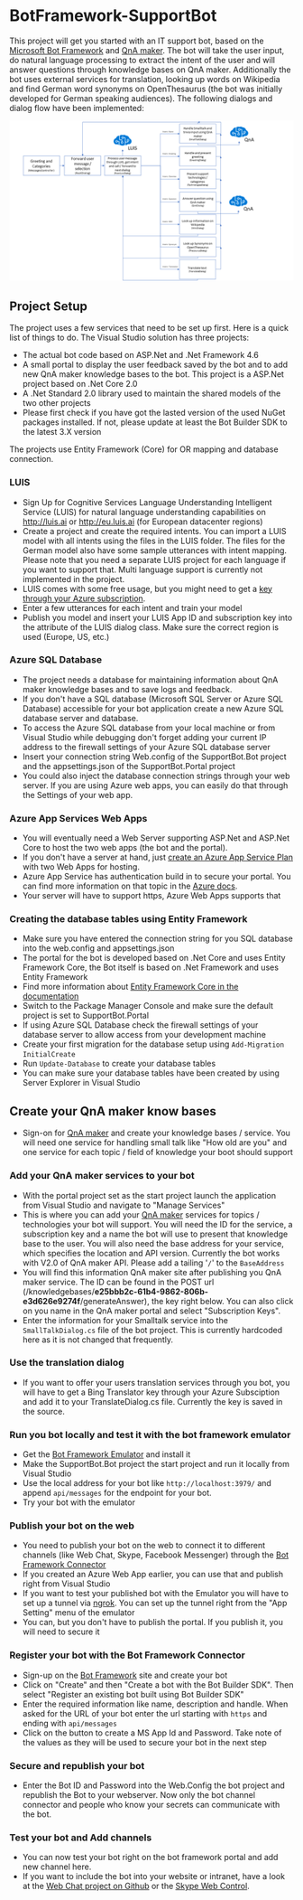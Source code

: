 # BotFramework-SupportBot
This project will get you started with an IT support bot, based on the [Microsoft Bot Framework](https://dev.botframework.com) and [QnA maker](https://qnamaker.ai/). The bot will take the user input, do natural language processing to extract the intent of the user and will answer questions through knowledge bases on QnA maker. Additionally the bot uses external services for translation, looking up words on Wikipedia and find German word synonyms on OpenThesaurus (the bot was initially developed for German speaking audiences). The following dialogs and dialog flow have been implemented:

![alt text](./ReferenceImages/DialogModel.png "Dialog Model")

## Project Setup

The project uses a few services that need to be set up first. Here is a quick list of things to do. The Visual Studio solution has three projects:
- The actual bot code based on ASP.Net and .Net Framework 4.6
- A small portal to display the user feedback saved by the bot and to add new QnA maker knowledge bases to the bot. This project is a ASP.Net project based on .Net Core 2.0
- A .Net Standard 2.0 library used to maintain the shared models of the two other projects
- Please first check if you have got the lasted version of the used NuGet packages installed. If not, please update at least the Bot Builder SDK to the latest 3.X version

The projects use Entity Framework (Core) for OR mapping and database connection.

### LUIS 
- Sign Up for Cognitive Services Language Understanding Intelligent Service (LUIS) for natural language understanding capabilities on http://luis.ai or http://eu.luis.ai (for European datacenter regions)
- Create a project and create the required intents. You can import a LUIS model with all intents using the files in the LUIS folder. The files for the German model also have some sample utterances with intent mapping. Please note that you need a separate LUIS project for each language if you want to support that. Multi language support is currently not implemented in the project.
- LUIS comes with some free usage, but you might need to get a [key through your Azure subscription](https://docs.microsoft.com/en-us/azure/cognitive-services/LUIS/AzureIbizaSubscription).
- Enter a few utterances for each intent and train your model
- Publish you model and insert your LUIS App ID and subscription key into the attribute of the LUIS dialog class. Make sure the correct region is used (Europe, US, etc.)

### Azure SQL Database
- The project needs a database for maintaining information about QnA maker knowledge bases and to save logs and feedback.
- If you don't have a SQL database (Microsoft SQL Server or Azure SQL Database) accessible for your bot application create a new Azure SQL database server and database.
- To access the Azure SQL database from your local machine or from Visual Studio while debugging don't forget adding your current IP address to the firewall settings of your Azure SQL database server
- Insert your connection string Web.config of the SupportBot.Bot project and the appsettings.json of the SupportBot.Portal project
- You could also inject the database connection strings through your web server. If you are using Azure web apps, you can easily do that through the Settings of your web app.

### Azure App Services Web Apps
- You will eventually need a Web Server supporting ASP.Net and ASP.Net Core to host the two web apps (the bot and the portal).
- If you don't have a server at hand, just [create an Azure App Service Plan](https://docs.microsoft.com/en-us/azure/app-service/app-service-web-get-started-dotnet) with two Web Apps for hosting.
- Azure App Service has authentication build in to secure your portal. You can find more information on that topic in the [Azure docs](https://docs.microsoft.com/en-us/azure/app-service/app-service-authentication-overview).
- Your server will have to support https, Azure Web Apps supports that

### Creating the database tables using Entity Framework
- Make sure you have entered the connection string for you SQL database into the web.config and appsettings.json
- The portal for the bot is developed based on .Net Core and uses Entity Framework Core, the Bot itself is based on .Net Framework and uses Entity Framework
- Find more information about [Entity Framework Core in the documentation](https://docs.microsoft.com/en-us/ef/core/get-started/aspnetcore/new-db)
- Switch to the Package Manager Console and make sure the default project is set to SupportBot.Portal
- If using Azure SQL Database check the firewall settings of your database server to allow access from your development machine
- Create your first migration for the database setup using ```Add-Migration InitialCreate```
- Run ```Update-Database``` to create your database tables
- You can make sure your database tables have been created by using Server Explorer in Visual Studio
## Create your QnA maker know bases
- Sign-on for [QnA maker](https://qnamaker.ai/) and create your knowledge bases / service. You will need one service for handling small talk like "How old are you" and one service for each topic / field of knowledge your boot should support
### Add your QnA maker services to your bot
- With the portal project set as the start project launch the application from Visual Studio and navigate to "Manage Services"
- This is where you can add your [QnA maker](https://qnamaker.ai/) services for topics / technologies your bot will support. You will need the ID for the service, a subscription key and a name the bot will use to present that knowledge base to the user. You will also need the base address for your service, which specifies the location and API version. Currently the bot works with V2.0 of QnA maker API. Please add a tailing '```/```' to the ```BaseAddress```
- You will find this information QnA maker site after publishing you QnA maker service. The ID can be found in the POST url (/knowledgebases/**e25bbb2c-61b4-9862-806b-e3d626e9274f**/generateAnswer), the key right below. You can also click on you name in the QnA maker portal and select "Subscription Keys".
- Enter the information for your Smalltalk service into the ```SmallTalkDialog.cs``` file of the bot project. This is currently hardcoded here as it is not changed that frequently.

### Use the translation dialog
- If you want to offer your users translation services through you bot, you will have to get a Bing Translator key through your Azure Subsciption and add it to your TranslateDialog.cs file. Currently the key is saved in the source.

### Run you bot locally and test it with the bot framework emulator
- Get the [Bot Framework Emulator](https://github.com/Microsoft/BotFramework-Emulator) and install it
- Make the SupportBot.Bot project the start project and run it locally from Visual Studio
- Use the local address for your bot like ```http://localhost:3979/``` and append ```api/messages``` for the endpoint for your bot. 
- Try your bot with the emulator

### Publish your bot on the web
- You need to publish your bot on the web to connect it to different channels (like Web Chat, Skype, Facebook Messenger) through the [Bot Framework Connector](https://dev.botframework.com)
- If you created an Azure Web App earlier, you can use that and publish right from Visual Studio
- If you want to test your published bot with the Emulator you will have to set up a tunnel via [ngrok](https://ngrok.com/). You can set up the tunnel right from the "App Setting" menu of the emulator 
- You can, but you don't have to publish the portal. If you publish it, you will need to secure it

### Register your bot with the Bot Framework Connector
- Sign-up on the [Bot Framework](https://dev.botframework.com) site and create your bot
- Click on "Create" and then "Create a bot with the Bot Builder SDK". Then select "Register an existing bot built using Bot Builder SDK"
- Enter the required information like name, description and handle. When asked for the URL of your bot enter the url starting with ```https``` and ending with ```api/messages```
- Click on the button to create a MS App Id and Password. Take note of the values as they will be used to secure your bot in the next step

### Secure and republish your bot
- Enter the Bot ID and Password into the Web.Config the bot project and republish the Bot to your webserver. Now only the bot channel connector and people who know your secrets can communicate with the bot.

### Test your bot and Add channels
- You can now test your bot right on the bot framework portal and  add new channel here.
- If you want to include the bot into your website or intranet, have a look at the [Web Chat project on Github](https://github.com/Microsoft/BotFramework-WebChat) or the [Skype Web Control](https://dev.skype.com/webcontrol).














